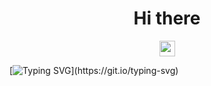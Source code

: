 <div align="center">
  <h1>Hi there</h1>
  <img src="https://media.giphy.com/media/hvRJCLFzcasrR4ia7z/giphy.gif" width="25px">
</div>



[![Typing SVG](https://readme-typing-svg.demolab.com?font=Fira+Code&pause=1000&color=F7098A&center=true&vCenter=true&random=false&width=435&lines=Welcome+to+my+profile!;Here+I+share+my+adventures+in+AI;Always+learning+new+things..)](https://git.io/typing-svg)
